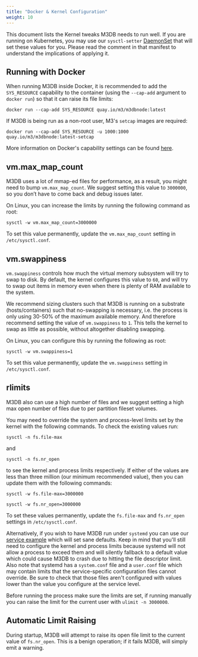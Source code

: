 ```yaml
---
title: "Docker & Kernel Configuration"
weight: 10
---
```


This document lists the Kernel tweaks M3DB needs to run well. If you are running on Kubernetes, you may use our
`sysctl-setter` [DaemonSet](https://github.com/m3db/m3/blob/master/kube/sysctl-daemonset.yaml) that will set these
values for you. Please read the comment in that manifest to understand the implications of applying it.

## Running with Docker

When running M3DB inside Docker, it is recommended to add the `SYS_RESOURCE` capability to the container (using the
`--cap-add` argument to `docker run`) so that it can raise its file limits:

```shell
docker run --cap-add SYS_RESOURCE quay.io/m3/m3dbnode:latest
```

If M3DB is being run as a non-root user, M3's `setcap` images are required:

```shell
docker run --cap-add SYS_RESOURCE -u 1000:1000 quay.io/m3/m3dbnode:latest-setcap
```

More information on Docker's capability settings can be found [here][docker-caps].

## vm.max_map_count

M3DB uses a lot of mmap-ed files for performance, as a result, you might need to bump `vm.max_map_count`. We suggest setting this value to `3000000`, so you don’t have to come back and debug issues later.

On Linux, you can increase the limits by running the following command as root:

```shell
sysctl -w vm.max_map_count=3000000
```

To set this value permanently, update the `vm.max_map_count` setting in `/etc/sysctl.conf`.

## vm.swappiness

`vm.swappiness` controls how much the virtual memory subsystem will try to swap to disk. By default, the kernel configures this value to `60`, and will try to swap out items in memory even when there is plenty of RAM available to the system.

We recommend sizing clusters such that M3DB is running on a substrate (hosts/containers) such that no-swapping is necessary, i.e. the process is only using 30-50% of the maximum available memory. And therefore recommend setting the value of `vm.swappiness` to `1`. This tells the kernel to swap as little as possible, without altogether disabling swapping.

On Linux, you can configure this by running the following as root:

```shell
sysctl -w vm.swappiness=1
```

To set this value permanently, update the `vm.swappiness` setting in `/etc/sysctl.conf`.

## rlimits

M3DB also can use a high number of files and we suggest setting a high max open number of files due to per partition fileset volumes.

You may need to override the system and process-level limits set by the kernel with the following commands. To check the existing values run:

```shell
sysctl -n fs.file-max
```

and

```shell
sysctl -n fs.nr_open
```

to see the kernel and process limits respectively.
If either of the values are less than three million (our minimum recommended value), then you can update them with the following commands:

```shell
sysctl -w fs.file-max=3000000
```

```shell
sysctl -w fs.nr_open=3000000
```

To set these values permanently, update the `fs.file-max` and `fs.nr_open` settings in `/etc/sysctl.conf`.

Alternatively, if you wish to have M3DB run under `systemd` you can use our [service example](https://github.com/m3db/m3/tree/master/integrations/systemd/m3dbnode.service) which will set sane defaults.
Keep in mind that you'll still need to configure the kernel and process limits because systemd will not allow a process to exceed them and will silently fallback to a default value which could cause M3DB to crash due to hitting the file descriptor limit.
Also note that systemd has a `system.conf` file and a `user.conf` file which may contain limits that the service-specific configuration files cannot override.
Be sure to check that those files aren't configured with values lower than the value you configure at the service level.

Before running the process make sure the limits are set, if running manually you can raise the limit for the current user with `ulimit -n 3000000`.

## Automatic Limit Raising

During startup, M3DB will attempt to raise its open file limit to the current value of `fs.nr_open`. This is a benign
operation; if it fails M3DB, will simply emit a warning.

[docker-caps]: https://docs.docker.com/engine/reference/run/#runtime-privilege-and-linux-capabilities
